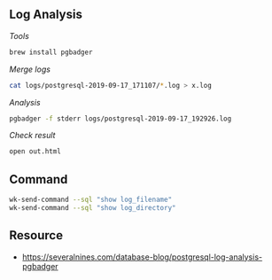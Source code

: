 ## Log Analysis

*Tools*

```bash
brew install pgbadger
```

*Merge logs*

```bash
cat logs/postgresql-2019-09-17_171107/*.log > x.log
```

*Analysis*

```bash
pgbadger -f stderr logs/postgresql-2019-09-17_192926.log
```

*Check result*

```bash
open out.html
```

## Command

```bash
wk-send-command --sql "show log_filename"
wk-send-command --sql "show log_directory"
```

## Resource

- https://severalnines.com/database-blog/postgresql-log-analysis-pgbadger